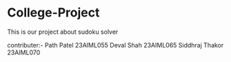 # College-Project

This is our project about sudoku solver

contributer:-
Path Patel 23AIML055
Deval Shah  23AIML065
Siddhraj Thakor 23AIML070
